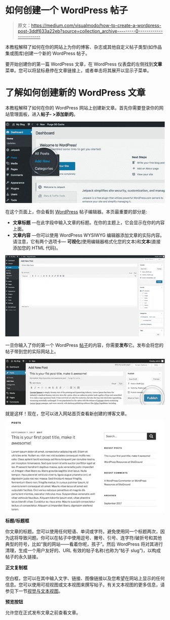 # 如何创建一个 WordPress 帖子

> 原文：<https://medium.com/visualmodo/how-to-create-a-wordpress-post-3ddf633a22eb?source=collection_archive---------0----------------------->

本教程解释了如何在你的网站上为你的博客、杂志或其他自定义帖子类型(如作品集或图库)创建一个新的 WordPress 帖子。

要开始创建你的第一篇 WordPress 文章，在 WordPress 仪表盘的左侧找到**文章**菜单。您可以将鼠标悬停在文章链接上，或者单击将其展开以显示子菜单。

# 了解如何创建新的 WordPress 文章

本教程解释了如何在你的 WordPress 网站上创建新文章。首先你需要登录你的网站管理面板，进入**帖子- >添加新的**。

![](img/56faf9aaa26cffeca6ea5658e84676bd.png)

在这个页面上，你会看到 [WordPress](https://visualmodo.com/) 帖子编辑器。本页最重要的部分是:

*   **文章标题** —在此字段中输入文章的标题。在你的主题上，它会显示在你的内容上面。
*   **文章内容** —你可以使用 WordPress WYSIWYG 编辑器添加文章的实际内容。请注意，它有两个选项卡— **可视化**(使用编辑器格式化您的文本)和**文本**(直接添加您的 HTML 代码)。

![](img/b577f1c8eebbc839aff50236a2f3bfbe.png)

一旦你输入了你的第一个 WordPress [帖子](https://codex.wordpress.org/Writing_Posts)的内容，你需要**发布**它。发布会将您的帖子带到您的实际网站上。

![](img/6bd6452bad4b800382f6905583f3e571.png)

就是这样！现在，您可以进入网站首页查看新创建的博客文章。

![](img/3cf802e4ab6fe5e950eaf941830c5efb.png)

**标题/标题框**

你文章的标题。您可以使用任何短语、单词或字符。避免使用同一个标题两次，因为这将导致问题。你可以在帖子中使用逗号、撇号、引号、连字符/破折号和其他典型的符号，比如“我的网站——看着你呢，孩子”。然后 WordPress 将对其进行清理，生成一个用户友好的、URL 有效的帖子名称(也称为“帖子 slug”)，以构成帖子的永久链接。

**正文复制框**

空白框，您可以在其中输入文字、链接、图像链接以及您希望在网站上显示的任何信息。您可以使用可视视图或文本视图来撰写帖子。有关文本视图的更多信息，请参见下一节[视觉与文本视图](https://codex.wordpress.org/Writing_Posts#Visual_Versus_Text_Editor)。

**预览按钮**

允许您在正式发布文章之前查看文章。